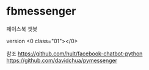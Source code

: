 # fbmessenger
페이스북 챗봇 

version <0 class="01"></0>

참조 
https://github.com/hult/facebook-chatbot-python
https://github.com/davidchua/pymessenger

